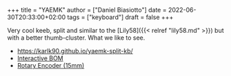 +++
title = "YAEMK"
author = ["Daniel Biasiotto"]
date = 2022-06-30T20:33:00+02:00
tags = ["keyboard"]
draft = false
+++

Very cool keeb, split and similar to the [Lily58]({{< relref "lily58.md" >}}) but with a better thumb-cluster.
What we like to see.

-   <https://karlk90.github.io/yaemk-split-kb/>
-   [Interactive BOM](https://karlk90.github.io/yaemk-split-kb/yaemk_rev_1_2.html)
-   [Rotary Encoder (15mm)](https://www.aliexpress.com/item/32953620639.html?algo_pvid=aed09285-b172-4fc1-8bed-f1c87792538c&algo_exp_id=aed09285-b172-4fc1-8bed-f1c87792538c-22&pdp_ext_f=%7B%22sku_id%22%3A%2266361066904%22%7D&pdp_npi=2%40dis%21EUR%21%211.65%21%21%211.7%21%21%400b0a050b16566691784281261ebe42%2166361066904%21sea)
